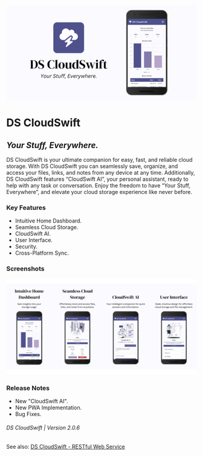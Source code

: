 ![DS CloudSwift](./public/readme/readme-banner.png)

# DS CloudSwift

## _Your Stuff, Everywhere._

DS CloudSwift is your ultimate companion for easy, fast, and reliable cloud storage. With DS CloudSwift you can seamlessly save, organize, and access your files, links, and notes from any device at any time. Additionally, DS CloudSwift features “CloudSwift AI”, your personal assistant, ready to help with any task or conversation. Enjoy the freedom to have “Your Stuff, Everywhere”, and elevate your cloud storage experience like never before.

### Key Features

- Intuitive Home Dashboard.
- Seamless Cloud Storage.
- CloudSwift AI.
- User Interface.
- Security.
- Cross-Platform Sync.

### Screenshots

![DS CloudSwift - Screenshots](./public/readme/readme-screenshots.png)

### Release Notes

- New "CloudSwift AI".
- New PWA Implementation.
- Bug Fixes.

###### DS CloudSwift | Version 2.0.6

See also: [DS CloudSwift - RESTful Web Service](https://github.com/dsvillalobos/ds-cloudswift-rest)
